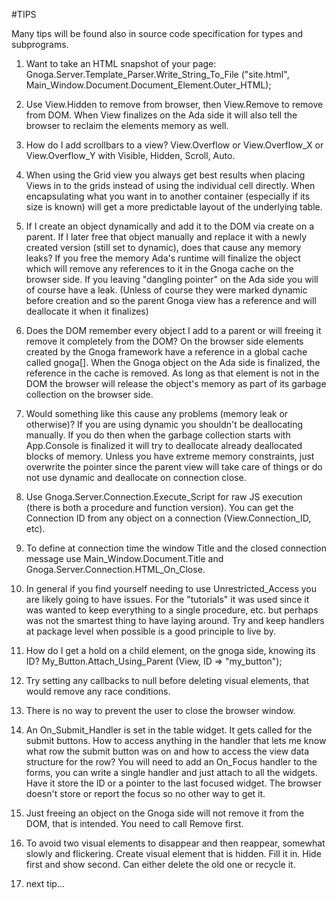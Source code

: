 #TIPS

Many tips will be found also in source code specification for types and subprograms.

1. Want to take an HTML snapshot of your page:
Gnoga.Server.Template\_Parser.Write\_String\_To\_File
("site.html", Main\_Window.Document.Document\_Element.Outer\_HTML);

1. Use View.Hidden to remove from browser, then View.Remove to remove from DOM. When View finalizes on the Ada side it will also tell the browser to reclaim the elements memory as well.

1. How do I add scrollbars to a view?
View.Overflow or View.Overflow\_X or View.Overflow\_Y with Visible, Hidden, Scroll, Auto.

1. When using the Grid view you always get best results when placing Views in to the grids instead of using the individual cell directly. When encapsulating what you want in to another container (especially if its size is known) will get a more predictable layout of the underlying table.

1.  If I create an object dynamically and add it to the DOM via create on a parent.  If I later free that object manually and replace it with a newly created version (still set to dynamic), does that cause any memory leaks?
If you free the memory Ada's runtime will finalize the object which will remove any references to it in the Gnoga cache on the browser side. If you leaving "dangling pointer" on the Ada side you will of course have a leak. (Unless of course they were marked dynamic before creation and so the parent Gnoga view has a reference and will deallocate it when it finalizes)

1. Does the DOM remember every object I add to a parent or will freeing it remove it completely from the DOM?
On the browser side elements created by the Gnoga framework have a reference in a global cache called gnoga[]. When the Gnoga object on the Ada side is finalized, the reference in the cache is removed. As long as that element is not in the DOM the browser will release the object's memory as part of its garbage collection on the browser side.

1. Would something like this cause any problems (memory leak or otherwise)?
If you are using dynamic you shouldn't be deallocating manually. If you do then when the garbage collection starts with App.Console is finalized it will try to deallocate already deallocated blocks of memory.
Unless you have extreme memory constraints, just overwrite the pointer since the parent view will take care of things or do not use dynamic and deallocate on connection close.

1. Use Gnoga.Server.Connection.Execute\_Script for raw JS execution (there is both a procedure and function version). You can get the Connection ID from any object on a connection (View.Connection\_ID, etc).

1. To define at connection time the window Title and the closed connection message use Main_Window.Document.Title and Gnoga.Server.Connection.HTML\_On\_Close.


1. In general if you find yourself needing to use Unrestricted_Access you are likely going to have issues. For the "tutorials" it was used since it was wanted to keep everything to a single procedure, etc. but perhaps was not the smartest thing to have laying around. Try and keep handlers at package level when possible is a good principle to live by.

1. How do I get a hold on a child element, on the gnoga side, knowing its ID?
My\_Button.Attach\_Using\_Parent (View, ID => "my\_button"); 

1. Try setting any callbacks to null before deleting visual elements, that would remove any race conditions.

1. There is no way to prevent the user to close the browser window.

1. An On\_Submit\_Handler is set in the table widget. It gets called for the submit buttons. How to access anything in the handler that lets me know what row the submit button was on and how to access the view data structure for the row?
You will need to add an On\_Focus handler to the forms, you can write a single handler and just attach to all the widgets. Have it store the ID or a pointer to the last focused widget. The browser doesn't store or report the focus so no other way to get it.

1. Just freeing an object on the Gnoga side will not remove it from the DOM, that is intended. You need to call Remove first.

1. To avoid two visual elements to disappear and then reappear, somewhat slowly and flickering. Create visual element that is hidden. Fill it in. Hide first and show second. Can either delete the old one or recycle it.

1. next tip...
